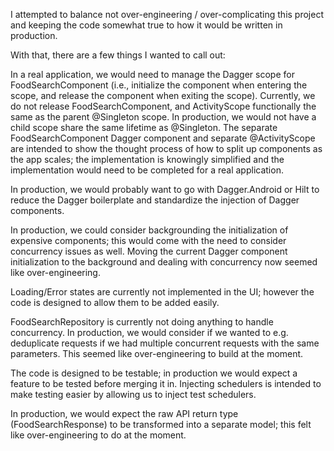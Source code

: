 I attempted to balance not over-engineering / over-complicating this
project and keeping the code somewhat true to how it would be written in 
production.

With that, there are a few things I wanted to call out: 

In a real application, we would need to manage the Dagger scope 
for FoodSearchComponent (i.e., initialize the component when entering 
the scope, and release the component when exiting the scope).
Currently, we do not release FoodSearchComponent, and ActivityScope
functionally the same as the parent @Singleton scope.
In production, we would not have a child scope share the same 
lifetime as @Singleton. 
The separate FoodSearchComponent Dagger component and separate
@ActivityScope are intended to show the thought process of how to split up 
components as the app scales; the implementation is knowingly simplified
and the implementation would need to be completed for a real application. 

In production, we would probably want to go with Dagger.Android or Hilt
to reduce the Dagger boilerplate and standardize the injection of 
Dagger components. 

In production, we could consider backgrounding the initialization of 
expensive components; this would come with the need to consider 
concurrency issues as well. Moving the current Dagger component initialization
to the background and dealing with concurrency now seemed like over-engineering.

Loading/Error states are currently not implemented in the UI; however the 
code is designed to allow them to be added easily.

FoodSearchRepository is currently not doing anything to handle concurrency.
In production, we would consider if we wanted to e.g. deduplicate requests
if we had multiple concurrent requests with the same parameters. This 
seemed like over-engineering to build at the moment. 

The code is designed to be testable; in production we would expect a 
feature to be tested before merging it in. Injecting schedulers is 
intended to make testing easier by allowing us to inject test schedulers.

In production, we would expect the raw API return type (FoodSearchResponse)
to be transformed into a separate model; this felt like over-engineering
to do at the moment. 



